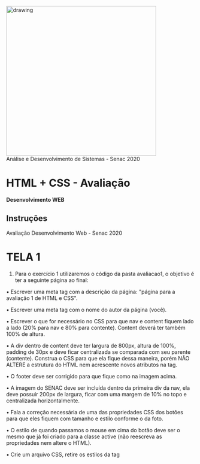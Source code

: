 <img src="https://www.ead.senac.br/arquivo/api/download/publico/1134" alt="drawing" width="400"/><br>
Análise e Desenvolvimento de Sistemas - Senac 2020
# HTML + CSS  - Avaliação

**Desenvolvimento WEB**

## Instruções
Avaliação Desenvolvimento Web - Senac 2020

# TELA 1

1.	Para o exercício 1 utilizaremos o código da pasta avaliacao1, o objetivo é ter a seguinte página ao final:

•	Escrever uma meta tag com a descrição da página: "página para a avaliação 1 de HTML e CSS".

•	Escrever uma meta tag com o nome do autor da página (você).

•	Escrever o que for necessário no CSS para que nav e content fiquem lado a lado (20% para nav e 80% para contente). Content deverá ter também 100% de altura.

•	A div dentro de content deve ter largura de 800px, altura de 100%, padding de 30px e deve ficar centralizada se comparada com seu parente (contente). Construa o CSS para que ela fique dessa maneira, porém NÃO ALTERE a estrutura do HTML nem acrescente novos atributos na tag.

•	O footer deve ser corrigido para que fique como na imagem acima.

•	A imagem do SENAC deve ser incluída dentro da primeira div da nav, ela deve possuir 200px de largura, ficar com uma margem de 10% no topo e centralizada horizontalmente.

•	Fala a correção necessária de uma das propriedades CSS dos botões para que eles fiquem com tamanho e estilo conforme o da foto. 

•	O estilo de quando passamos o mouse em cima do botão deve ser o mesmo que já foi criado para a classe active (não reescreva as propriedades nem altere o HTML).

•	Crie um arquivo CSS, retire os estilos da tag <style>, inclua no novo arquivo e importe no HTML index.html.

•	Crie as páginas sobre.html e contanto.html com estilo igual ao index.html (não esqueça de alterar os links e o active dos botões).

# TELA 2

2.	Desenvolva a tela inicial (antes do login) do site github.com:

•	Você deverá fazer um print de como a tela aparece no seu navegador e incluir junto com a solução.

•	Não precisa realizar as ações dos botões da navbar, nem criar os ícones de flechas.

•	O links não precisam enviar para as páginas originais, eles podem ser vazios.

•	Você não precisa desenvolver o resto da página, apenas o que aparece no print acima. (navbar com “built for developers” + formulário).

**Critérios de avaliação:**
- Organização do código;
- Utilização inteligente de seletores;
- Fidelidade aos tamanhos;
- Fidelidade às cores e transparências;

**Boa diversão!**
